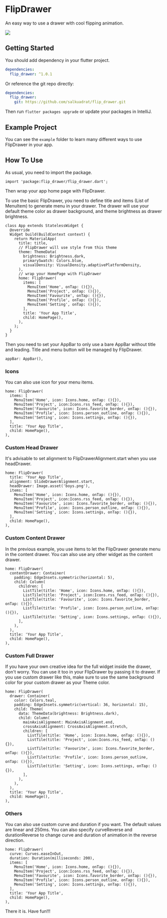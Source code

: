 # FlipDrawer

An easy way to use a drawer with cool flipping animation.

![](example.gif)

## Getting Started

You should add dependency in your flutter project.

```yaml
dependencies:
  flip_drawer: ^1.0.1
```

Or reference the git repo directly:

```yaml
dependencies:
  flip_drawer:
    git: https://github.com/salkuadrat/flip_drawer.git
```

Then run `flutter packages upgrade` or update your packages in IntelliJ.

## Example Project

You can see the `example` folder to learn many different ways to use FlipDrawer in your app.

## How To Use

As usual, you need to import the package.

```
import 'package:flip_drawer/flip_drawer.dart';
```

Then wrap your app home page with FlipDrawer. 

To use the basic FlipDrawer, you need to define title and items (List of MenuItem) to generate menu in your drawer. The drawer will use your default theme color as drawer background, and theme brightness as drawer brightness.

```
class App extends StatelessWidget {
  @override
  Widget build(BuildContext context) {
    return MaterialApp(
      title: title,
      // FlipDrawer will use style from this theme
      theme: ThemeData(
        brightness: Brightness.dark,
        primarySwatch: Colors.blue,
        visualDensity: VisualDensity.adaptivePlatformDensity,
      ),
      // wrap your HomePage with FlipDrawer
      home: FlipDrawer(
        items: [
          MenuItem('Home', onTap: (){}),
          MenuItem('Project', onTap: (){}),
          MenuItem('Favourite', onTap: (){}),
          MenuItem('Profile', onTap: (){}),
          MenuItem('Setting', onTap: (){}),
        ],
        title: 'Your App Title',
        child: HomePage(),
      ),
    );
  }
}
```

Then you need to set your AppBar to only use a bare AppBar without title and leading. Title and menu button will be managed by FlipDrawer.

```
appBar: AppBar(),
```

### Icons

You can also use icon for your menu items.

```
home: FlipDrawer(
  items: [
    MenuItem('Home', icon: Icons.home, onTap: (){}),
    MenuItem('Project', icon:Icons.rss_feed, onTap: (){}),
    MenuItem('Favourite', icon: Icons.favorite_border, onTap: (){}),
    MenuItem('Profile', icon: Icons.person_outline, onTap: (){}),
    MenuItem('Setting', icon: Icons.settings, onTap: (){}),
  ],
  title: 'Your App Title',
  child: HomePage(),
),
```

### Custom Head Drawer

It's advisable to set alignment to FlipDrawerAlignment.start when you use headDrawer.

```
home: FlipDrawer(
  title: 'Your App Title',
  alignment: SlideDrawerAlignment.start,
  headDrawer: Image.asset('boys.png'),
  items: [
    MenuItem('Home', icon: Icons.home, onTap: (){}),
    MenuItem('Project', icon:Icons.rss_feed, onTap: (){}),
    MenuItem('Favourite', icon: Icons.favorite_border, onTap: (){}),
    MenuItem('Profile', icon: Icons.person_outline, onTap: (){}),
    MenuItem('Setting', icon: Icons.settings, onTap: (){}),
  ],
  child: HomePage(),
),
```

### Custom Content Drawer

In the previous example, you use items to let the FlipDrawer generate menu in the content drawer.
You can also use any other widget as the content drawer.

```
home: FlipDrawer(
  contentDrawer: Container(
    padding: EdgeInsets.symmetric(horizontal: 5),
    child: Column(
      children: [
        ListTile(title: 'Home', icon: Icons.home, onTap: (){}),
        ListTile(title: 'Project', icon:Icons.rss_feed, onTap: (){}),
        ListTile(title: 'Favourite', icon: Icons.favorite_border, onTap: (){}),
        ListTile(title: 'Profile', icon: Icons.person_outline, onTap: (){}),
        ListTile(title: 'Setting', icon: Icons.settings, onTap: (){}),
      ],
    ),
  ),
  title: 'Your App Title',
  child: HomePage(),
),
```

### Custom Full Drawer

If you have your own creative idea for the full widget inside the drawer, don't worry. You can use it too in your FlipDrawer by passing it to drawer. If you use custom drawer like this, make sure to use the same background color for your custom drawer as your Theme color.

```
home: FlipDrawer(
  drawer: Container(
    color: Colors.teal,
    padding: EdgeInsets.symmetric(vertical: 36, horizontal: 15),
    child: Theme(
      data: ThemeData(brightness: Brightness.dark),
      child: Column(
        mainAxisAlignment: MainAxisAlignment.end,
        crossAxisAlignment: CrossAxisAlignment.stretch,
        children: [
          ListTile(title: 'Home', icon: Icons.home, onTap: (){}),
          ListTile(title: 'Project', icon:Icons.rss_feed, onTap: (){}),
          ListTile(title: 'Favourite', icon: Icons.favorite_border, onTap: (){}),
          ListTile(title: 'Profile', icon: Icons.person_outline, onTap: (){}),
          ListTile(title: 'Setting', icon: Icons.settings, onTap: (){}),
        ],
      ),
    ),
  ),
  title: 'Your App Title',
  child: HomePage(),
),
```

### Others

You can also use custom curve and duration if you want. The default values are linear and 250ms. You can also specify curveReverse and durationReverse to change curve and duration of animation in the reverse direction.

```
home: FlipDrawer(
  curve: Curves.easeInOut,
  duration: Duration(milliseconds: 200),
  items: [
    MenuItem('Home', icon: Icons.home, onTap: (){}),
    MenuItem('Project', icon:Icons.rss_feed, onTap: (){}),
    MenuItem('Favourite', icon: Icons.favorite_border, onTap: (){}),
    MenuItem('Profile', icon: Icons.person_outline, onTap: (){}),
    MenuItem('Setting', icon: Icons.settings, onTap: (){}),
  ],
  title: 'Your App Title',
  child: HomePage(),
),
```

There it is. Have fun!!!